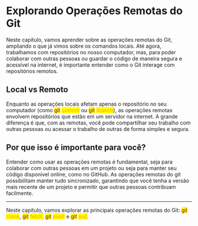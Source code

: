 # Explorando Operações Remotas do Git

Neste capítulo, vamos aprender sobre as operações remotas do Git, ampliando o que já vimos sobre os comandos locais. Até agora, trabalhamos com repositórios no nosso computador, mas, para poder colaborar com outras pessoas ou guardar o código de maneira segura e acessível na internet, é importante entender como o Git interage com repositórios remotos.

## Local vs Remoto

Enquanto as operações locais afetam apenas o repositório no seu computador (como <mark style="color:purple;">git</mark> <mark style="color:orange;">commit</mark> ou <mark style="color:purple;">git</mark> <mark style="color:orange;">branch</mark>), as operações remotas envolvem repositórios que estão em um servidor na internet. A grande diferença é que, com as remotas, você pode compartilhar seu trabalho com outras pessoas ou acessar o trabalho de outras de forma simples e segura.

## Por que isso é importante para você?

Entender como usar as operações remotas é fundamental, seja para colaborar com outras pessoas em um projeto ou seja para manter seu código disponível online, como no GitHub. As operações remotas do git possibilitam manter tudo sincronizado, garantindo que você tenha a versão mais recente de um projeto e permitir que outras pessoas contribuam facilmente.

***

Neste capítulo, vamos explorar as principais operações remotas do Git: <mark style="color:purple;">git</mark> <mark style="color:orange;">clone</mark>, <mark style="color:purple;">git</mark> <mark style="color:orange;">fetch,</mark> <mark style="color:purple;">git</mark> <mark style="color:orange;">push</mark> e <mark style="color:purple;">git</mark> <mark style="color:orange;">pull</mark>.
